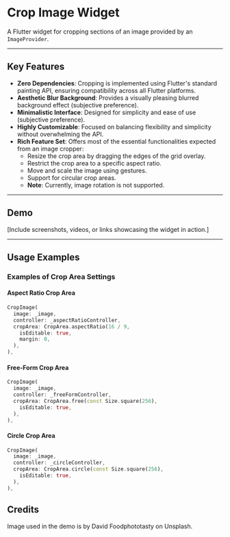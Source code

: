 # Crop Image Widget

A Flutter widget for cropping sections of an image provided by an `ImageProvider`.

---

## Key Features

- **Zero Dependencies**: Cropping is implemented using Flutter's standard painting API, ensuring compatibility across all Flutter platforms.
- **Aesthetic Blur Background**: Provides a visually pleasing blurred background effect (subjective preference).
- **Minimalistic Interface**: Designed for simplicity and ease of use (subjective preference).
- **Highly Customizable**: Focused on balancing flexibility and simplicity without overwhelming the API.
- **Rich Feature Set**: Offers most of the essential functionalities expected from an image cropper:
    - Resize the crop area by dragging the edges of the grid overlay.
    - Restrict the crop area to a specific aspect ratio.
    - Move and scale the image using gestures.
    - Support for circular crop areas.
    - **Note**: Currently, image rotation is not supported.

---

## Demo

[Include screenshots, videos, or links showcasing the widget in action.]

---

## Usage Examples

### Examples of Crop Area Settings

#### Aspect Ratio Crop Area
```dart
CropImage(
  image: _image,
  controller: _aspectRatioController,
  cropArea: CropArea.aspectRatio(16 / 9,
    isEditable: true,
    margin: 0,
  ),
),
```

#### Free-Form Crop Area
```dart
CropImage(
  image: _image,
  controller: _freeFormController,
  cropArea: CropArea.free(const Size.square(256),
    isEditable: true,
  ),
),
```

#### Circle Crop Area
```dart
CropImage(
  image: _image,
  controller: _circleController,
  cropArea: CropArea.circle(const Size.square(256),
    isEditable: true,
  ),
),
```

## Credits
Image used in the demo is by David Foodphototasty on Unsplash.